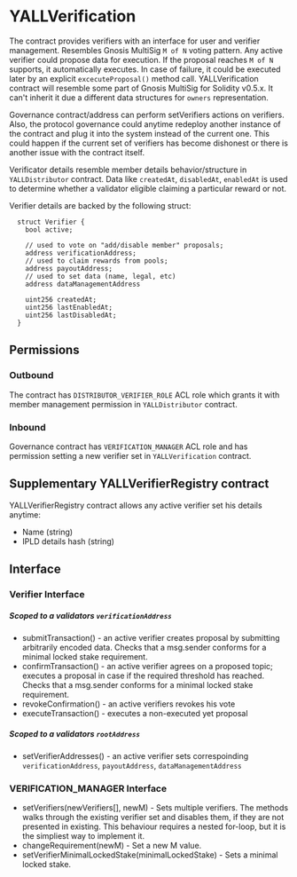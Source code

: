 # YALLVerification

The contract provides verifiers with an interface for user and verifier management. Resembles Gnosis MultiSig
`M of N` voting pattern. Any active verifier could propose data for execution. If the proposal reaches `M of N` supports, it automatically executes. In case of failure, it could be executed later by an explicit `excecuteProposal()` method call. YALLVerification contract will resemble some part of Gnosis MultiSig for Solidity v0.5.x. It can't inherit it due a different data structures for `owners` representation.

Governance contract/address can perform setVerifiers actions on verifiers. Also, the protocol governance could anytime redeploy another instance of the contract and plug it into the system instead of the current one. This could happen if the current set of verifiers has become dishonest or there is another issue with the contract itself.

Verificator details resemble member details behavior/structure in `YALLDistributor` contract. Data like `createdAt`,
`disabledAt`, `enabledAt` is used to determine whether a validator eligible claiming a particular reward or not.

Verifier details are backed by the following struct:

```
  struct Verifier {
    bool active;

    // used to vote on "add/disable member" proposals; 
    address verificationAddress;
    // used to claim rewards from pools;
    address payoutAddress;
    // used to set data (name, legal, etc)
    address dataManagementAddress
    
    uint256 createdAt;
    uint256 lastEnabledAt;
    uint256 lastDisabledAt;
  }
```

## Permissions

### Outbound

The contract has `DISTRIBUTOR_VERIFIER_ROLE` ACL role which grants it with member management permission in `YALLDistributor` contract.

### Inbound

Governance contract has `VERIFICATION_MANAGER` ACL role and has permission setting a new verifier set in `YALLVerification` contract.

## Supplementary YALLVerifierRegistry contract

YALLVerifierRegistry contract allows any active verifier set his details anytime:

* Name (string)
* IPLD details hash (string)

## Interface

### Verifier Interface

##### Scoped to a validators `verificationAddress`

* submitTransaction() - an active verifier creates proposal by submitting arbitrarily encoded data. Checks that a msg.sender conforms for a minimal locked stake requirement.
* confirmTransaction() - an active verifier agrees on a proposed topic; executes a proposal in case if the required threshold has reached. Checks that a msg.sender conforms for a minimal locked stake requirement.
* revokeConfirmation() - an active verifiers revokes his vote
* executeTransaction() - executes a non-executed yet proposal

##### Scoped to a validators `rootAddress`

* setVerifierAddresses() - an active verifier sets correspoinding `verificationAddress`, `payoutAddress`, `dataManagementAddress`

### VERIFICATION_MANAGER Interface

* setVerifiers(newVerifiers[], newM) - Sets multiple verifiers. The methods walks through the existing verifier set and disables them, if they are not presented in existing. This behaviour requires a nested for-loop, but it is the simpliest way to implement it.
* changeRequirement(newM) - Set a new M value.
* setVerifierMinimalLockedStake(minimalLockedStake) - Sets a minimal locked stake.
